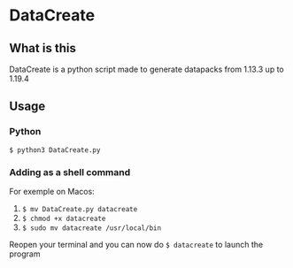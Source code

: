 # DataCreate

## What is this

DataCreate is a python script made to generate datapacks from 1.13.3 up to 1.19.4

## Usage

### Python
`$ python3 DataCreate.py`

### Adding as a shell command

For exemple on Macos:
1. `$ mv DataCreate.py datacreate`
2. `$ chmod +x datacreate`
3. `$ sudo mv datacreate /usr/local/bin`

Reopen your terminal and you can now do `$ datacreate` to launch the program
